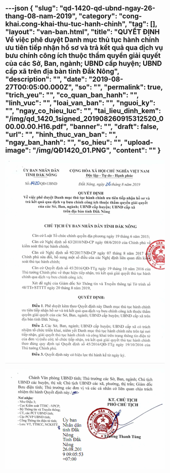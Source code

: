 ---json
{
    "slug": "qd-1420-qd-ubnd-ngay-26-thang-08-nam-2019",
    "category": "cong-khai.cong-khai-thu-tuc-hanh-chinh",
    "tag": [],
    "layout": "van-ban.html",
    "title": "QUYẾT ĐỊNH  Về việc phê duyệt Danh mục thủ tục hành chính ưu tiên tiếp nhận hồ sơ và trả kết quả qua dịch vụ bưu chính công ích thuộc thẩm quyền giải quyết  của các Sở, Ban, ngành; UBND cấp huyện; UBND cấp xã  trên địa bàn tỉnh Đắk Nông",
    "description": "",
    "date": "2019-08-27T00:05:00.000Z",
    "so": "",
    "permalink": true,
    "trich_yeu": "",
    "co_quan_ban_hanh": "",
    "linh_vuc": "",
    "loai_van_ban": "",
    "nguoi_ky": "",
    "ngay_co_hieu_luc": "",
    "tai_lieu_dinh_kem": "/img/qd_1420_1signed_201908260915312520_000.00.00.H16.pdf",
    "banner": "",
    "draft": false,
    "url": "",
    "hinh_thuc_van_ban": "",
    "ngay_ban_hanh": "",
    "so_hieu": "",
    "upload-image": "/img/QĐ1420_01.PNG",
    "__content__": ""
}
---
<p><img alt="" src="/img/QĐ1420.PNG" /></p>

<p><img alt="" src="/img/QĐ1420_01.PNG" /></p>
